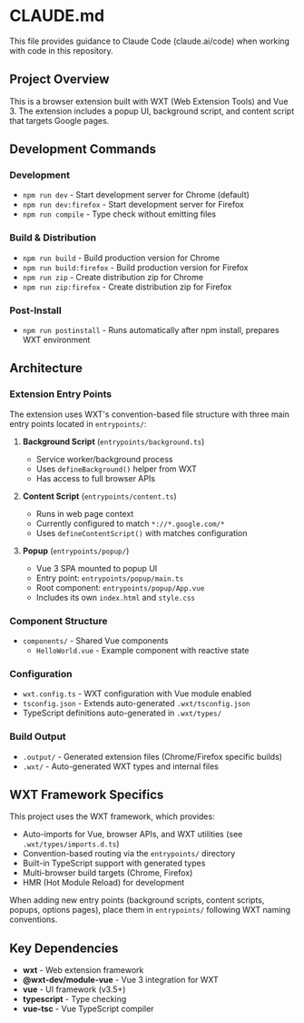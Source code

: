 # CLAUDE.md

This file provides guidance to Claude Code (claude.ai/code) when working with code in this repository.

## Project Overview

This is a browser extension built with WXT (Web Extension Tools) and Vue 3. The extension includes a popup UI, background script, and content script that targets Google pages.

## Development Commands

### Development
- `npm run dev` - Start development server for Chrome (default)
- `npm run dev:firefox` - Start development server for Firefox
- `npm run compile` - Type check without emitting files

### Build & Distribution
- `npm run build` - Build production version for Chrome
- `npm run build:firefox` - Build production version for Firefox
- `npm run zip` - Create distribution zip for Chrome
- `npm run zip:firefox` - Create distribution zip for Firefox

### Post-Install
- `npm run postinstall` - Runs automatically after npm install, prepares WXT environment

## Architecture

### Extension Entry Points

The extension uses WXT's convention-based file structure with three main entry points located in `entrypoints/`:

1. **Background Script** (`entrypoints/background.ts`)
   - Service worker/background process
   - Uses `defineBackground()` helper from WXT
   - Has access to full browser APIs

2. **Content Script** (`entrypoints/content.ts`)
   - Runs in web page context
   - Currently configured to match `*://*.google.com/*`
   - Uses `defineContentScript()` with matches configuration

3. **Popup** (`entrypoints/popup/`)
   - Vue 3 SPA mounted to popup UI
   - Entry point: `entrypoints/popup/main.ts`
   - Root component: `entrypoints/popup/App.vue`
   - Includes its own `index.html` and `style.css`

### Component Structure

- `components/` - Shared Vue components
  - `HelloWorld.vue` - Example component with reactive state

### Configuration

- `wxt.config.ts` - WXT configuration with Vue module enabled
- `tsconfig.json` - Extends auto-generated `.wxt/tsconfig.json`
- TypeScript definitions auto-generated in `.wxt/types/`

### Build Output

- `.output/` - Generated extension files (Chrome/Firefox specific builds)
- `.wxt/` - Auto-generated WXT types and internal files

## WXT Framework Specifics

This project uses the WXT framework, which provides:
- Auto-imports for Vue, browser APIs, and WXT utilities (see `.wxt/types/imports.d.ts`)
- Convention-based routing via the `entrypoints/` directory
- Built-in TypeScript support with generated types
- Multi-browser build targets (Chrome, Firefox)
- HMR (Hot Module Reload) for development

When adding new entry points (background scripts, content scripts, popups, options pages), place them in `entrypoints/` following WXT naming conventions.

## Key Dependencies

- **wxt** - Web extension framework
- **@wxt-dev/module-vue** - Vue 3 integration for WXT
- **vue** - UI framework (v3.5+)
- **typescript** - Type checking
- **vue-tsc** - Vue TypeScript compiler
